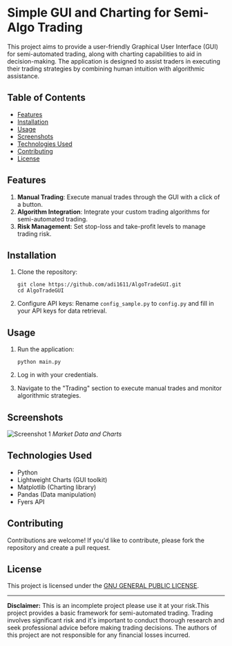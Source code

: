 # Simple GUI and Charting for Semi-Algo Trading

This project aims to provide a user-friendly Graphical User Interface (GUI) for semi-automated trading, along with charting capabilities to aid in decision-making. The application is designed to assist traders in executing their trading strategies by combining human intuition with algorithmic assistance.

## Table of Contents

- [Features](#features)
- [Installation](#installation)
- [Usage](#usage)
- [Screenshots](#screenshots)
- [Technologies Used](#technologies-used)
- [Contributing](#contributing)
- [License](#license)

## Features

1. **Manual Trading**: Execute manual trades through the GUI with a click of a button.
2. **Algorithm Integration**: Integrate your custom trading algorithms for semi-automated trading.
3. **Risk Management**: Set stop-loss and take-profit levels to manage trading risk.

## Installation

1. Clone the repository:
   ```
   git clone https://github.com/adi1611/AlgoTradeGUI.git
   cd AlgoTradeGUI
   ```


2. Configure API keys: Rename `config_sample.py` to `config.py` and fill in your API keys for data retrieval.

## Usage

1. Run the application:
   ```
   python main.py
   ```

2. Log in with your credentials.

3. Navigate to the "Trading" section to execute manual trades and monitor algorithmic strategies.


## Screenshots

![Screenshot 1](screenshots/screenshot1.png)
*Market Data and Charts*


## Technologies Used

- Python
- Lightweight Charts (GUI toolkit)
- Matplotlib (Charting library)
- Pandas (Data manipulation)
- Fyers API

## Contributing

Contributions are welcome! If you'd like to contribute, please fork the repository and create a pull request.

## License

This project is licensed under the [GNU GENERAL PUBLIC LICENSE](LICENSE).

---

**Disclaimer:** This is an incomplete project please use it at your risk.This project provides a basic framework for semi-automated trading. Trading involves significant risk and it's important to conduct thorough research and seek professional advice before making trading decisions. The authors of this project are not responsible for any financial losses incurred.

